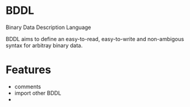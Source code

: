 # BDDL
Binary Data Description Language

BDDL aims to define an easy-to-read, easy-to-write and non-ambigous syntax for arbitray binary data.

# Features
- comments
- import other BDDL
- 
